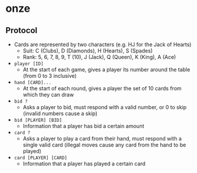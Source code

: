 # onze

## Protocol

* Cards are represented by two characters (e.g. HJ for the Jack of Hearts)
    - Suit: C (Clubs), D (Diamonds), H (Hearts), S (Spades)
    - Rank: 5, 6, 7, 8, 9, T (10), J (Jack), Q (Queen), K (King), A (Ace)
* `player [ID]`
    - At the start of each game, gives a player its number around the table (from 0 to 3 inclusive)
* `hand [CARD]...`
    - At the start of each round, gives a player the set of 10 cards from which they can draw
* `bid ?`
    - Asks a player to bid, must respond with a valid number, or 0 to skip (invalid numbers cause a skip)
* `bid [PLAYER] [BID]`
    - Information that a player has bid a certain amount
* `card ?`
    - Asks a player to play a card from their hand, must respond with a single valid card (illegal moves cause any card from the hand to be played)
* `card [PLAYER] [CARD]`
    - Information that a player has played a certain card
